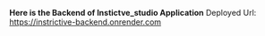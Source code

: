 **Here is the Backend of Instictve_studio Application**
Deployed Url: https://instrictive-backend.onrender.com
